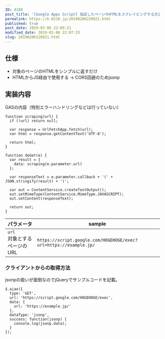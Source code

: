 ```yaml
---
ID: 4108
post_title: '[Google Apps Script] 指定したページのHTMLをスクレイピングする方法'
permalink: https://b.0218.jp/20190206220921.html
published: true
post_date: 2019-02-06 22:09:21
modified_date: 2019-02-06 22:07:33
slug: 20190206220921.html
---
```

<h2>仕様</h2>

<ul>
<li>対象のページのHTMLをシンプルに返すだけ</li>
<li>HTMLからJS経由で使用する
→ CORS回避のためjsonp</li>
</ul>

<h2>実装内容</h2>

GASの内容（特別エラーハンドリングなどは行っていない）

<pre><code class="language-js">function scraping(url) {
  if (!url) return null;

  var response = UrlFetchApp.fetch(url);
  var html = response.getContentText('UTF-8');

  return html;
}

function doGet(e) {
  var result = {
    data: scraping(e.parameter.url)
  };

  var responseText = e.parameter.callback + '(' + JSON.stringify(result) + ')';

  var out = ContentService.createTextOutput();
  out.setMimeType(ContentService.MimeType.JAVASCRIPT);
  out.setContent(responseText);

  return out;
}
</code></pre>

<table>
<thead>
<tr>
  <th>パラメータ</th>
  <th>sample</th>
</tr>
</thead>
<tbody>
<tr>
  <td><code>url</code> <br>対象とするページのURL</td>
  <td><code>https://script.google.com/HOGEHOGE/exec?url=https://example.jp/</code></td>
</tr>
</tbody>
</table>

<h3>クライアントからの取得方法</h3>

jsonpの扱いが面倒なのでjQueryでサンプルコードを記載。

<pre><code class="language-js">$.ajax({
  type: 'GET',
  url: 'https://script.google.com/HOGEHOGE/exec',
  data: {
    url: 'https://example.jp/'
  },
  dataType: 'jsonp',
  success: function(jsonp) {
    console.log(jsonp.data);
  }
});
</code></pre>